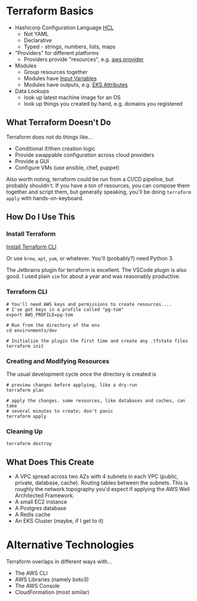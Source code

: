 # Terraform Basics

- Hashicorp Configuration Language [HCL](https://github.com/hashicorp/hcl)
    - Not YAML
    - Declarative
    - Typed - strings, numbers, lists, maps
- "Providers" for different platforms
    - Providers provide "resources",
      e.g. [aws provider](https://registry.terraform.io/providers/hashicorp/aws/latest/docs/resources/)
- Modules
    - Group resources together
    - Modules have [Input Variables](./modules/agility-stack/variables.tf)
    - Modules have outputs,
      e.g. [EKS Attributes](https://registry.terraform.io/providers/hashicorp/aws/latest/docs/resources/eks_cluster#attributes-reference)
- Data Lookups
    - look up latest machine image for an OS
    - look up things you created by hand, e.g. domains you registered

## What Terraform Doesn't Do

Terraform does _not_ do things like...

- Conditional if/then creation logic
- Provide swappable configuration across cloud providers
- Provide a GUI
- Configure VMs (use ansible, chef, puppet)

Also worth noting, terraform could be run from a CI/CD pipeline, but probably shouldn't. If you have a _ton_ of
resources, you can compose them together and script them, but generally speaking, you'll be doing `terraform apply` with
hands-on-keyboard.

## How Do I Use This

### Install Terraform

[Install Terraform CLI](https://learn.hashicorp.com/tutorials/terraform/install-cli)

Or use `brew`, `apt`, `yum`, or whatever. You'll (probably?) need Python 3.

The Jetbrains plugin for terraform is excellent. The VSCode plugin is also good. I used plain `vim` for about a year and
was reasonably productive.

### Terraform CLI

```shell
# You'll need AWS keys and permissions to create resources....
# I've got keys in a profile called "pg-tom"
export AWS_PROFILE=pg-tom

# Run from the directory of the env
cd environments/dev

# Initialize the plugin the first time and create any .tfstate files
terraform init
```

### Creating and Modifying Resources

The usual development cycle once the directory is created is

```shell
# preview changes before applying, like a dry-run
terraform plan

# apply the changes. some resources, like databases and caches, can take
# several minutes to create; don't panic
terraform apply
```

### Cleaning Up

```
terraform destroy
```

## What Does This Create

- A VPC spread across two AZs with 4 subnets in each VPC (public, private, database, cache). Routing tables between the
  subnets. This is roughly the network topography you'd expect if applying the AWS Well Architected Framework.
- A small EC2 instance
- A Postgres database
- A Redis cache
- An EKS Cluster (maybe, if I get to it)

# Alternative Technologies

Terraform overlaps in different ways with...

- The AWS CLI
- AWS Libraries (namely boto3)
- The AWS Console
- CloudFormation (most similar)
